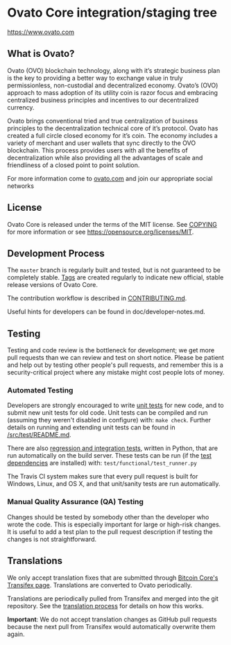 Ovato Core integration/staging tree
===================================

https://www.ovato.com

What is Ovato?
----------------

Ovato (OVO) blockchain technology, along with it’s strategic business plan is the key to providing a better way to exchange value in truly permissionless, non-custodial and decentralized economy. Ovato’s  (OVO) approach to mass adoption of its utility coin is razor focus and embracing centralized business principles and incentives to our decentralized currency.

Ovato brings conventional tried and true centralization of business principles to the decentralization technical core of it’s protocol. Ovato has created a full circle closed economy for it’s coin. The economy includes a variety of merchant and user wallets that sync directly to the OVO blockchain. This process provides users with all the benefits of decentralization while also providing all the advantages of scale and friendliness of a closed point to point solution.


For more information come to [ovato.com](https://ovato.com) and join our appropriate social networks

License
-------

Ovato Core is released under the terms of the MIT license. See [COPYING](COPYING) for more
information or see https://opensource.org/licenses/MIT.

Development Process
-------------------

The `master` branch is regularly built and tested, but is not guaranteed to be
completely stable. [Tags](https://github.com/litecoin-project/litecoin/tags) are created
regularly to indicate new official, stable release versions of Ovato Core.

The contribution workflow is described in [CONTRIBUTING.md](CONTRIBUTING.md).

Useful hints for developers can be found in doc/developer-notes.md.

Testing
-------

Testing and code review is the bottleneck for development; we get more pull
requests than we can review and test on short notice. Please be patient and help out by testing
other people's pull requests, and remember this is a security-critical project where any mistake might cost people
lots of money.

### Automated Testing

Developers are strongly encouraged to write [unit tests](src/test/README.md) for new code, and to
submit new unit tests for old code. Unit tests can be compiled and run
(assuming they weren't disabled in configure) with: `make check`. Further details on running
and extending unit tests can be found in [/src/test/README.md](/src/test/README.md).

There are also [regression and integration tests](/test), written
in Python, that are run automatically on the build server.
These tests can be run (if the [test dependencies](/test) are installed) with: `test/functional/test_runner.py`

The Travis CI system makes sure that every pull request is built for Windows, Linux, and OS X, and that unit/sanity tests are run automatically.

### Manual Quality Assurance (QA) Testing

Changes should be tested by somebody other than the developer who wrote the
code. This is especially important for large or high-risk changes. It is useful
to add a test plan to the pull request description if testing the changes is
not straightforward.

Translations
------------

We only accept translation fixes that are submitted through [Bitcoin Core's Transifex page](https://www.transifex.com/projects/p/bitcoin/).
Translations are converted to Ovato periodically.

Translations are periodically pulled from Transifex and merged into the git repository. See the
[translation process](doc/translation_process.md) for details on how this works.

**Important**: We do not accept translation changes as GitHub pull requests because the next
pull from Transifex would automatically overwrite them again.
